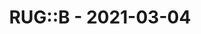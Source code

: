 ---
layout: post
title: RUG::B - 2021-03-04
datetime: '2021-03-04T19:00:00+01:00'
name: RUG::B
external_url: https://www.rug-b.de/events/ruby-usergroup-berlin-march-2021-649
online_event: true
year_month: 2021-03
---